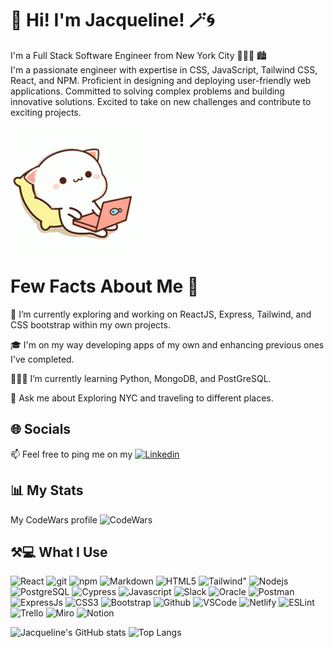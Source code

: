 # 💫  Hi! I'm Jacqueline! 🪄🌀
  I'm a Full Stack Software Engineer from New York City 🍎🗽🚖 🏙️
  <br />
  I'm a passionate engineer with expertise in CSS, JavaScript, Tailwind CSS, React, and NPM. Proficient in designing and deploying user-friendly web applications. Committed to solving complex problems and building innovative solutions. Excited to take on new challenges and contribute to exciting projects.
  <p>
<img align="center" src="https://raw.githubusercontent.com/jkpasaoa/images/main/mochi.gif?token=GHSAT0AAAAAAB37RNPHDSE5BL7QCHTXFKLKY4PUMVA" width="200" height="200" />
  </p>
  
  # Few Facts About Me 📝
  <p>
  🌱 I’m currently exploring and working on ReactJS, Express, Tailwind, and CSS bootstrap within my own projects.
  </p>
  <p>
  🎓 I'm on my way developing apps of my own and enhancing previous ones I've completed.
  </p>
  <p>
  👩🏻‍💻 I’m currently learning Python, MongoDB, and PostGreSQL.
  </p>
  <p>
  🛫 Ask me about Exploring NYC and traveling to different places.
  </p>
    
 ## 🌐 Socials
  📫 Feel free to ping me on my
<a href="https://www.linkedin.com/in/jacquelinepasaoa" target="_blank" rel="nofollow">
  <img alt="Linkedin" src="https://img.shields.io/badge/LinkedIn-0077B5?style=flat-square&logo=linkedin&logoColor=white" />
</a>
 ## 📊 My Stats
  My CodeWars profile <img src="https://www.codewars.com/users/jkpasaoa/badges/small" alt="CodeWars" style="max-width: 100%;">

## ⚒️💻 What I Use
<p>
  <img alt="React" src="https://img.shields.io/badge/-React-45b8d8?style=for-the-badge&logo=react&logoColor=white" />
  <img alt="git" src="https://img.shields.io/badge/-Git-F05032?style=for-the-badge&logo=git&logoColor=white" />
  <img alt="npm" src="https://img.shields.io/badge/-NPM-CB3837?style=for-the-badge&logo=npm&logoColor=white" />
  <img alt="Markdown" src="https://img.shields.io/badge/-Markdown-000000?style=for-the-badge&logo=markdown" />
  <img alt="HTML5" src="https://img.shields.io/badge/HTML5-E34F26?style=for-the-badge&logo=html5&logoColor=white" />
  <img alt=Tailwind" src="https://img.shields.io/badge/Tailwind_CSS-38B2AC?style=for-the-badge&logo=tailwind-css&logoColor=white" />
  <img alt="Nodejs" src="https://img.shields.io/badge/-Nodejs-43853d?style=for-the-badge&logo=Node.js&logoColor=white" />
  <img alt="PostgreSQL" src="https://img.shields.io/badge/PostgreSQL-316192?style=for-the-badge&logo=postgresql&logoColor=white" />
  <img alt="Cypress" src="https://img.shields.io/badge/Cypress-17202C?style=for-the-badge&logo=cypress&logoColor=white" />
  <img alt="Javascript" src="https://img.shields.io/badge/-JavaScript-%23F7DF1C?style=for-the-badge&logo=javascript&logoColor=000000&labelColor=%23F7DF1C&color=%23FFCE5A" />
  <img alt="Slack" src="https://img.shields.io/badge/Slack-4A154B?style=for-the-badge&logo=Slack&logoColor=white"/>
  <img alt="Oracle" src="https://img.shields.io/badge/Oracle-F80000?style=for-the-badge&logo=oracle&logoColor=black" />
  <img alt="Postman" src="https://img.shields.io/badge/Postman-FF6C37?style=for-the-badge&logo=Postman&logoColor=white"/>
  <img alt="ExpressJs" src="https://img.shields.io/badge/Express.js-000000?style=for-the-badge&logo=express&logoColor=000000&labelColor=white" />
  <img alt="CSS3" src="https://img.shields.io/badge/-CSS3-%231572B6?style=for-the-badge&logo=css3" />
  <img alt="Bootstrap" src="https://img.shields.io/badge/-Bootstrap-563D7C?style=for-the-badge&logo=Bootstrap" />
  <img alt="Github" src="https://img.shields.io/badge/-GitHub-181717?style=for-the-badge&logo=github" />
  <img alt="VSCode" src="http://img.shields.io/badge/-VS%20Code-007ACC?style=for-the-badge&logo=visual-studio-code&logoColor=ffffff" />
  <img alt="Netlify" src="https://img.shields.io/badge/Netlify-00C7B7?style=for-the-badge&logo=netlify&logoColor=white" />
  <img alt="ESLint" src="https://img.shields.io/badge/eslint-3A33D1?style=for-the-badge&logo=eslint&logoColor=white" />
  <img alt="Trello" src="https://img.shields.io/badge/Trello-0052CC?style=for-the-badge&logo=trello&logoColor=white" />
  <img alt="Miro" src="https://img.shields.io/badge/Miro-050038?style=for-the-badge&logo=Miro&logoColor=white" />
  <img alt="Notion" src="https://img.shields.io/badge/Notion-000000?style=for-the-badge&logo=notion&logoColor=white" />
  
![Jacqueline's GitHub stats](https://github-readme-stats.vercel.app/api?username=jkpasaoa&show_icons=true&theme=blue-green)
![Top Langs](https://github-readme-stats.vercel.app/api/top-langs/?username=jkpasaoa&layout=donut&show_icons=true&theme=blue-green)
</p>
